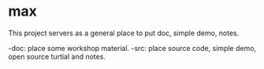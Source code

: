 # max
This project servers as a general place to put doc, simple demo, notes.

-doc: place some workshop material.
-src: place source code, simple demo, open source turtial and notes.
